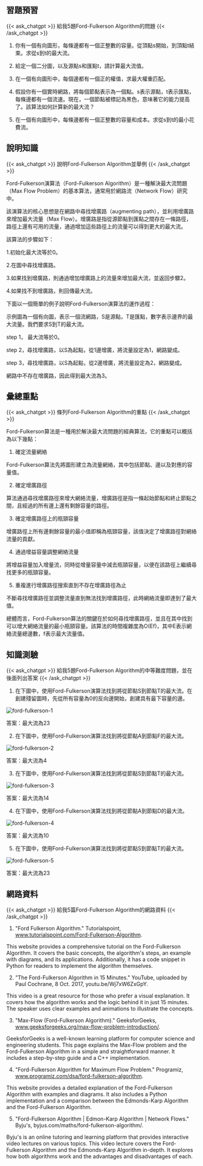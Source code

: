 ## 習題預習
{{< ask_chatgpt >}}
給我5題Ford-Fulkerson Algorithm的問題
{{< /ask_chatgpt >}}



1. 你有一個有向圖形，每條邊都有一個正整數的容量。從頂點s開始，到頂點t結束。求從s到t的最大流。

2. 給定一個二分圖，以及源點s和匯點t，請計算最大流值。

3. 在一個有向圖形中，每個邊都有一個正的權值，求最大權重匹配。

4. 假設你有一個實時網路，將每個節點表示為一個點。s表示源點，t表示匯點，每條邊都有一個流速。現在，一個節點被標記為黑色，意味著它的能力提高了。該算法如何計算新的最大流？

5. 在一個有向圖形中，每條邊都有一個正整數的容量和成本。求從s到t的最小花費流。   

## 說明知識
{{< ask_chatgpt >}}
說明Ford-Fulkerson Algorithm並舉例
{{< /ask_chatgpt >}}



Ford-Fulkerson演算法（Ford-Fulkerson Algorithm）是一種解決最大流問題（Max Flow Problem）的基本算法，通常用於網路流（Network Flow）研究中。

該演算法的核心思想是在網路中尋找增廣路（augmenting path），並利用增廣路來增加最大流量（Max Flow）。增廣路是指從源節點到匯點之間存在一條路徑，路徑上還有可用的流量，通過增加這些路徑上的流量可以得到更大的最大流。

該算法的步驟如下：

1.初始化最大流等於0。

2.在圖中尋找增廣路。

3.如果找到增廣路，則通過增加增廣路上的流量來增加最大流，並返回步驟2。

4.如果找不到增廣路，則回傳最大流。

下面以一個簡單的例子說明Ford-Fulkerson演算法的運作過程：

示例圖為一個有向圖，表示一個流網路，S是源點，T是匯點，數字表示邊界的最大流量。我們要求S到T的最大流。

step 1， 最大流等於0。

step 2，尋找增廣路，以S為起點，從1邊增廣，將流量設定為1，網路變成。

step 3，尋找增廣路，以S為起點，從2邊增廣，將流量設定為2，網路變成。

網路中不存在增廣路，因此得到最大流為3。
   

## 彙總重點
{{< ask_chatgpt >}}
條列Ford-Fulkerson Algorithm的重點
{{< /ask_chatgpt >}}



Ford-Fulkerson算法是一種用於解決最大流問題的經典算法，它的重點可以概括為以下幾點：

1. 確定流量網絡

Ford-Fulkerson算法先將圖形建立為流量網絡，其中包括節點、邊以及對應的容量值。

2. 確定增廣路徑

算法通過尋找增廣路徑來增大網絡流量，增廣路徑是指一條起始節點和終止節點之間，且經過的所有邊上還有剩餘容量的路徑。

3. 確定增廣路徑上的瓶頸容量

增廣路徑上所有邊剩餘容量的最小值即稱為瓶頸容量，該值決定了增廣路徑對網絡流量的貢獻。

4. 通過增益容量調整網絡流量

將增益容量加入增量流，同時從增量容量中減去瓶頸容量，以便在該路徑上繼續尋找更多的瓶頸容量。

5. 重複進行增廣路徑搜索直到不存在增廣路徑為止

不斷尋找增廣路徑並調整流量直到無法找到增廣路徑，此時網絡流量即達到了最大值。

總體而言，Ford-Fulkerson算法的關鍵在於如何尋找增廣路徑，並且在其中找到可以增大網絡流量的最小瓶頸容量。該算法的時間複雜度為O(Ef)，其中E表示網絡流量總邊數，f表示最大流量值。   

## 知識測驗
{{< ask_chatgpt >}}
給我5題Ford-Fulkerson Algorithm的中等難度問題，並在後面列出答案
{{< /ask_chatgpt >}}



1. 在下圖中，使用Ford-Fulkerson演算法找到將從節點S到節點T的最大流。在創建殘留圖時，先從所有容量為0的反向邊開始，創建具有最下容量的邊。

![ford-fulkerson-1](https://i.imgur.com/oqfUhlN.png)

答案：最大流為23

2. 在下圖中，使用Ford-Fulkerson演算法找到將從節點A到節點F的最大流。

![ford-fulkerson-2](https://i.imgur.com/wFDf3qX.png)

答案：最大流為4

3. 在下圖中，使用Ford-Fulkerson演算法找到將從節點S到節點T的最大流。

![ford-fulkerson-3](https://i.imgur.com/nmQkUtc.png)

答案：最大流為14

4. 在下圖中，使用Ford-Fulkerson演算法找到將從節點A到節點D的最大流。

![ford-fulkerson-4](https://i.imgur.com/o6q3E6n.png)

答案：最大流為10

5. 在下圖中，使用Ford-Fulkerson演算法找到將從節點S到節點T的最大流。

![ford-fulkerson-5](https://i.imgur.com/EaysuY7.png)

答案：最大流為23   

## 網路資料
{{< ask_chatgpt >}}
給我5篇Ford-Fulkerson Algorithm的網路資料
{{< /ask_chatgpt >}}



1. "Ford Fulkerson Algorithm." Tutorialspoint, www.tutorialspoint.com/Ford-Fulkerson-Algorithm.

This website provides a comprehensive tutorial on the Ford-Fulkerson Algorithm. It covers the basic concepts, the algorithm's steps, an example with diagrams, and its applications. Additionally, it has a code snippet in Python for readers to implement the algorithm themselves.

2. "The Ford-Fulkerson Algorithm in 15 Minutes." YouTube, uploaded by Paul Cochrane, 8 Oct. 2017, youtu.be/Wj7xW6ZxGpY.

This video is a great resource for those who prefer a visual explanation. It covers how the algorithm works and the logic behind it in just 15 minutes. The speaker uses clear examples and animations to illustrate the concepts.

3. "Max-Flow (Ford-Fulkerson Algorithm)." GeeksforGeeks, www.geeksforgeeks.org/max-flow-problem-introduction/.

GeeksforGeeks is a well-known learning platform for computer science and engineering students. This page explains the Max-Flow problem and the Ford-Fulkerson Algorithm in a simple and straightforward manner. It includes a step-by-step guide and a C++ implementation.

4. "Ford-Fulkerson Algorithm for Maximum Flow Problem." Programiz, www.programiz.com/dsa/ford-fulkerson-algorithm.

This website provides a detailed explanation of the Ford-Fulkerson Algorithm with examples and diagrams. It also includes a Python implementation and a comparison between the Edmonds-Karp Algorithm and the Ford-Fulkerson Algorithm.

5. "Ford-Fulkerson Algorithm | Edmon-Karp Algorithm | Network Flows." Byju's, byjus.com/maths/ford-fulkerson-algorithm/.

Byju's is an online tutoring and learning platform that provides interactive video lectures on various topics. This video lecture covers the Ford-Fulkerson Algorithm and the Edmonds-Karp Algorithm in-depth. It explores how both algorithms work and the advantages and disadvantages of each.   

